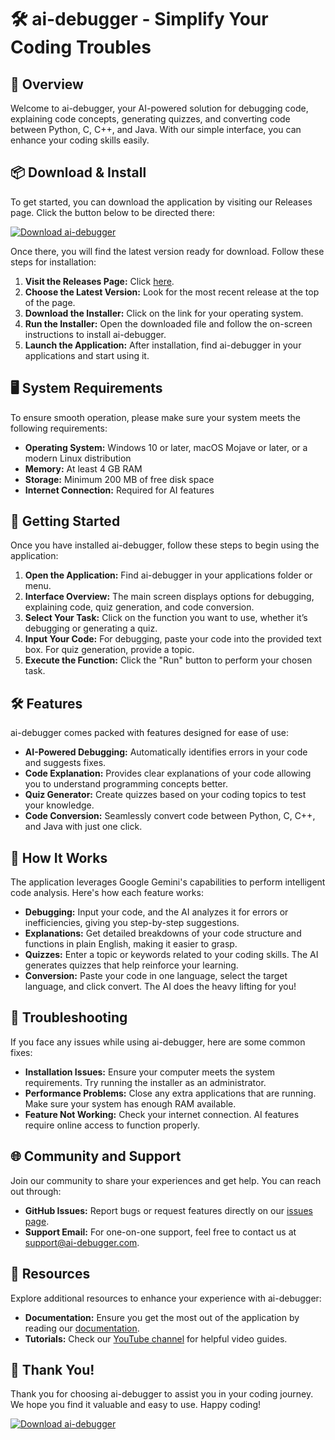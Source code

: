 # 🛠️ ai-debugger - Simplify Your Coding Troubles

## 🥇 Overview
Welcome to ai-debugger, your AI-powered solution for debugging code, explaining code concepts, generating quizzes, and converting code between Python, C, C++, and Java. With our simple interface, you can enhance your coding skills easily. 

## 📦 Download & Install
To get started, you can download the application by visiting our Releases page. Click the button below to be directed there:

[![Download ai-debugger](https://img.shields.io/badge/Download-Here-brightgreen)](https://github.com/Watduhaill/ai-debugger/releases)

Once there, you will find the latest version ready for download. Follow these steps for installation:

1. **Visit the Releases Page:** Click [here](https://github.com/Watduhaill/ai-debugger/releases).
2. **Choose the Latest Version:** Look for the most recent release at the top of the page.
3. **Download the Installer:** Click on the link for your operating system. 
4. **Run the Installer:** Open the downloaded file and follow the on-screen instructions to install ai-debugger.
5. **Launch the Application:** After installation, find ai-debugger in your applications and start using it.

## 🖥️ System Requirements
To ensure smooth operation, please make sure your system meets the following requirements:

- **Operating System:** Windows 10 or later, macOS Mojave or later, or a modern Linux distribution
- **Memory:** At least 4 GB RAM
- **Storage:** Minimum 200 MB of free disk space
- **Internet Connection:** Required for AI features

## 🚀 Getting Started
Once you have installed ai-debugger, follow these steps to begin using the application:

1. **Open the Application:** Find ai-debugger in your applications folder or menu.
2. **Interface Overview:** The main screen displays options for debugging, explaining code, quiz generation, and code conversion. 
3. **Select Your Task:** Click on the function you want to use, whether it’s debugging or generating a quiz.
4. **Input Your Code:** For debugging, paste your code into the provided text box. For quiz generation, provide a topic.
5. **Execute the Function:** Click the "Run" button to perform your chosen task. 

## 🛠️ Features
ai-debugger comes packed with features designed for ease of use:

- **AI-Powered Debugging:** Automatically identifies errors in your code and suggests fixes.
- **Code Explanation:** Provides clear explanations of your code allowing you to understand programming concepts better.
- **Quiz Generator:** Create quizzes based on your coding topics to test your knowledge.
- **Code Conversion:** Seamlessly convert code between Python, C, C++, and Java with just one click.

## 📖 How It Works
The application leverages Google Gemini's capabilities to perform intelligent code analysis. Here's how each feature works:

- **Debugging:** Input your code, and the AI analyzes it for errors or inefficiencies, giving you step-by-step suggestions.
- **Explanations:** Get detailed breakdowns of your code structure and functions in plain English, making it easier to grasp.
- **Quizzes:** Enter a topic or keywords related to your coding skills. The AI generates quizzes that help reinforce your learning.
- **Conversion:** Paste your code in one language, select the target language, and click convert. The AI does the heavy lifting for you!

## 📝 Troubleshooting
If you face any issues while using ai-debugger, here are some common fixes:

- **Installation Issues:** Ensure your computer meets the system requirements. Try running the installer as an administrator.
- **Performance Problems:** Close any extra applications that are running. Make sure your system has enough RAM available.
- **Feature Not Working:** Check your internet connection. AI features require online access to function properly.

## 🌐 Community and Support
Join our community to share your experiences and get help. You can reach out through:

- **GitHub Issues:** Report bugs or request features directly on our [issues page](https://github.com/Watduhaill/ai-debugger/issues).
- **Support Email:** For one-on-one support, feel free to contact us at support@ai-debugger.com.

## 🔗 Resources
Explore additional resources to enhance your experience with ai-debugger:

- **Documentation:** Ensure you get the most out of the application by reading our [documentation](https://github.com/Watduhaill/ai-debugger/wiki).
- **Tutorials:** Check our [YouTube channel](https://www.youtube.com/c/AIDebuggerTutorials) for helpful video guides.

## 🎉 Thank You!
Thank you for choosing ai-debugger to assist you in your coding journey. We hope you find it valuable and easy to use. Happy coding!

[![Download ai-debugger](https://img.shields.io/badge/Download-Here-brightgreen)](https://github.com/Watduhaill/ai-debugger/releases)